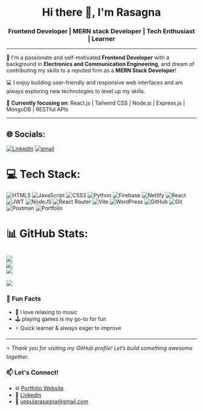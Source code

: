  <h1 align="center">Hi there 👋, I'm Rasagna</h1>
<h3 align="center">Frontend Developer | MERN stack Developer  | Tech Enthusiast | Learner</h3>

---

🌱 I'm a passionate and self-motivated **Frontend Developer** with a background in **Electronics and Communication Engineering**, and dream of contributing my skills to a reputed firm as a **MERN Stack Developer**! 

💻 I enjoy building user-friendly and responsive web interfaces and am always exploring new technologies to level up my skills.

🎯 **Currently focusing on**: React.js | Tailwind CSS | Node.js | Express.js | MongoDB | RESTful APIs

---


## 🌐 Socials:
[![LinkedIn](https://img.shields.io/badge/LinkedIn-%230077B5.svg?logo=linkedin&logoColor=white)](https://linkedin.com/in/rasagna-uppula-401554251/) [![email](https://img.shields.io/badge/Email-D14836?logo=gmail&logoColor=white)](mailto:uppularasagna@gmail.com) 


# 💻 Tech Stack:
![HTML5](https://img.shields.io/badge/html5-%23E34F26.svg?style=for-the-badge&logo=html5&logoColor=white) ![JavaScript](https://img.shields.io/badge/javascript-%23323330.svg?style=for-the-badge&logo=javascript&logoColor=%23F7DF1E) ![CSS3](https://img.shields.io/badge/css3-%231572B6.svg?style=for-the-badge&logo=css3&logoColor=white) ![Python](https://img.shields.io/badge/python-3670A0?style=for-the-badge&logo=python&logoColor=ffdd54) ![Firebase](https://img.shields.io/badge/firebase-%23039BE5.svg?style=for-the-badge&logo=firebase) ![Netlify](https://img.shields.io/badge/netlify-%23000000.svg?style=for-the-badge&logo=netlify&logoColor=#00C7B7) ![React](https://img.shields.io/badge/react-%2320232a.svg?style=for-the-badge&logo=react&logoColor=%2361DAFB) ![JWT](https://img.shields.io/badge/JWT-black?style=for-the-badge&logo=JSON%20web%20tokens) ![NodeJS](https://img.shields.io/badge/node.js-6DA55F?style=for-the-badge&logo=node.js&logoColor=white) ![React Router](https://img.shields.io/badge/React_Router-CA4245?style=for-the-badge&logo=react-router&logoColor=white) ![Vite](https://img.shields.io/badge/vite-%23646CFF.svg?style=for-the-badge&logo=vite&logoColor=white) ![WordPress](https://img.shields.io/badge/WordPress-%23117AC9.svg?style=for-the-badge&logo=WordPress&logoColor=white) ![GitHub](https://img.shields.io/badge/github-%23121011.svg?style=for-the-badge&logo=github&logoColor=white) ![Git](https://img.shields.io/badge/git-%23F05033.svg?style=for-the-badge&logo=git&logoColor=white) ![Postman](https://img.shields.io/badge/Postman-FF6C37?style=for-the-badge&logo=postman&logoColor=white) ![Portfolio](https://img.shields.io/badge/Portfolio-%23000000.svg?style=for-the-badge&logo=firefox&logoColor=#FF7139)
# 📊 GitHub Stats:
![](https://github-readme-stats.vercel.app/api?username=rasagnauppula01&theme=dark&hide_border=false&include_all_commits=false&count_private=false)<br/>
![](https://nirzak-streak-stats.vercel.app/?user=rasagnauppula01&theme=dark&hide_border=false)<br/>
![](https://github-readme-stats.vercel.app/api/top-langs/?username=rasagnauppula01&theme=dark&hide_border=false&include_all_commits=false&count_private=false&layout=compact)
---
[![](https://visitcount.itsvg.in/api?id=rasagnauppula01&icon=0&color=0)](https://visitcount.itsvg.in)
### 🌟 Fun Facts
- 🎵 I love relaxing to music  
- 🕹️ playing games is my go-to for fun  
- ⚡ Quick learner & always eager to improve  
---
⭐️ *Thank you for visiting my GitHub profile! Let’s build something awesome together.*

### 📫 Let's Connect!
- 🌐 [Portfolio Website](https://portfoliorasagnauppula.vercel.app/)  
- 💼 [LinkedIn](https://www.linkedin.com/in/rasagna-uppula-401554251/)  
- 📧 uppularasagna@gmail.com   

